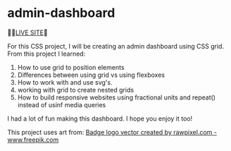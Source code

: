 # admin-dashboard

👨‍💼<a href="https://dustydogcodex.github.io/admin-dashboard/">LIVE SITE</a>💍

For this CSS project, I will be creating an admin dashboard using CSS grid. 
From this project I learned:
1) How to use grid to position elements 
2) Differences between using grid vs using flexboxes
3) How to work with and use svg's. 
4) working with grid to create nested grids
5) How to build responsive websites using fractional units and repeat() instead of usinf media queries

I had a lot of fun making this dashboard. I hope you enjoy it too!

This project uses art from:
<a href="https://www.freepik.com/vectors/badge-logo">Badge logo vector created by rawpixel.com - www.freepik.com</a>